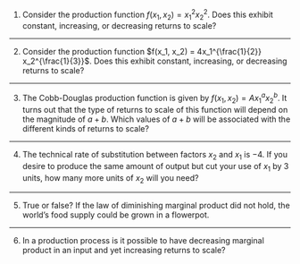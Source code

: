 1. Consider the production function $f(x_1, x_2) = x_1^2 x_2^2$. Does this exhibit constant, increasing, or decreasing returns to scale?
---
2. Consider the production function $f(x_1, x_2) = 4x_1^{\frac{1}{2}} x_2^{\frac{1}{3}}$. Does this exhibit constant, increasing, or decreasing returns to scale?
---
3. The Cobb-Douglas production function is given by $f(x_1, x_2) = A x_1^a x_2^b$. It turns out that the type of returns to scale of this function will depend on the magnitude of $a + b$. Which values of $a + b$ will be associated with the different kinds of returns to scale?
---
4. The technical rate of substitution between factors $x_2$ and $x_1$ is $-4$. If you desire to produce the same amount of output but cut your use of $x_1$ by 3 units, how many more units of $x_2$ will you need?
---
5. True or false? If the law of diminishing marginal product did not hold, the world’s food supply could be grown in a flowerpot.
---
6. In a production process is it possible to have decreasing marginal product in an input and yet increasing returns to scale?
